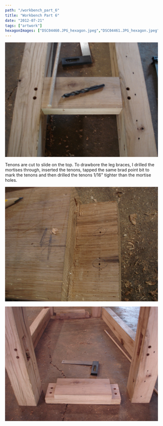 ```yaml
---
path: "/workbench_part_6"
title: "Workbench Part 6"
date: "2012-07-21"
tags: ["artwork"]
hexagonImages: ["DSC04460.JPG_hexagon.jpeg","DSC04461.JPG_hexagon.jpeg","DSC04462.JPG_hexagon.jpeg"]
---
```


 [![](DSC04460.JPG)](DSC04460.JPG)

Tenons are cut to slide on the top. To drawbore the leg braces, I drilled the mortises through, inserted the tenons, tapped the same brad point bit to mark the tenons and then drilled the tenons 1/16" tighter than the mortise holes. 

[![](DSC04461.JPG)](DSC04461.JPG) 

[![](DSC04462.JPG)](DSC04462.JPG) 